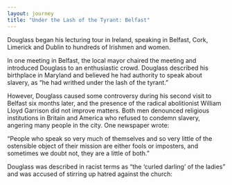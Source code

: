 ```yaml
---
layout: journey
title: "Under the Lash of the Tyrant: Belfast"
---
```


Douglass began his lecturing tour in Ireland, speaking in Belfast, Cork, Limerick and Dublin to hundreds of Irishmen and women. 

In one meeting in Belfast, the local mayor chaired the meeting and introduced Douglass to an enthusiastic crowd. Douglass described his birthplace in Maryland and believed he had authority to speak about slavery, as “he had writhed under the lash of the tyrant.” 

However, Douglass caused some controversy during his second visit to Belfast six months later, and the presence of the radical abolitionist William Lloyd Garrison did not improve matters. Both men denounced religious institutions in Britain and America who refused to condemn slavery, angering many people in the city. One newspaper wrote:

“People who speak so very much of themselves and so very little of the ostensible object of their mission are either fools or imposters, and sometimes we doubt not, they are a little of both.”

Douglass was described in racist terms as “the ‘curled darling’ of the ladies” and was accused of stirring up hatred against the church:

<!--
>There was a second mournful exhibition of bad taste and worse feeling, on the part of the abolition agitators in which the chief actor was Mr F. Douglass. We shall not characterise the language made use of on this occasion as it deserves. It is sufficient to record that it has totally defeated its real or pretended object – if that object be the strengthening of the cause of anti-slavery.
> <footer><cite>Belfast Newsletter, Tuesday 6 October 1846, p.2</cite></footer>
-->